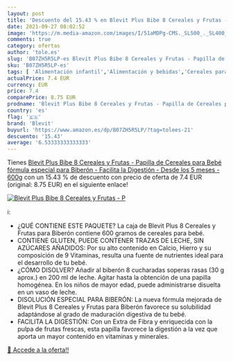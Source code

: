 ```yaml
---
layout: post
title: 'Descuento del 15.43 % en Blevit Plus Bibe 8 Cereales y Frutas - P'
date: 2021-09-27 08:02:52
image: 'https://m.media-amazon.com/images/I/51aMDPg-CMS._SL500_._SL400_.jpg'
comments: true
category: ofertas
author: 'tole.es'
slug: 'B07ZH5R5LP-es Blevit Plus Bibe 8 Cereales y Frutas - Papilla de Cereales...'
sku: 'B07ZH5R5LP-es'
tags: [ 'Alimentación infantil','Alimentación y bebidas','Cereales para bebé','Cereales y papillas para bebés','bebé','biberón','blevit', ]
actualPrice: 7.4 EUR
currency: EUR
price: 7.4
comparePrice: 8.75 EUR
prodname: 'Blevit Plus Bibe 8 Cereales y Frutas - Papilla de Cereales para Bebé fórmula especial para Biberón - Facilita la Digestión - Desde los 5 meses - 600g'
country: 'es'
flag: '🇪🇸'
brand: 'Blevit'
buyurl: 'https://www.amazon.es/dp/B07ZH5R5LP/?tag=tolees-21'
descuento: '15.43'
average: '6.53333333333333'
---
```


Tienes [Blevit Plus Bibe 8 Cereales y Frutas - Papilla de Cereales para Bebé fórmula especial para Biberón - Facilita la Digestión - Desde los 5 meses - 600g](https://www.amazon.es/dp/B07ZH5R5LP/?tag=tolees-21) con un 15.43 % de descuento con precio de oferta de 7.4 EUR (original: 8.75 EUR) en el siguiente enlace!

[![Blevit Plus Bibe 8 Cereales y Frutas - P](https://m.media-amazon.com/images/I/51aMDPg-CMS._SL500_._SL400_.jpg)](https://www.amazon.es/dp/B07ZH5R5LP/?tag=tolees-21)

ℹ️:

- ¿QUÉ CONTIENE ESTE PAQUETE? La caja de Blevit Plus 8 Cereales y Frutas para Biberón contiene 600 gramos de cereales para bebé.
- CONTIENE GLUTEN, PUEDE CONTENER TRAZAS DE LECHE, SIN AZÚCARES AÑADIDOS: Por su alto contenido en Calcio, Hierro y su composición de 9 Vitaminas, resulta una fuente de nutrientes ideal para el desarrollo de tu bebé.
- ¿CÓMO DISOLVER? Añadir al biberón 8 cucharadas soperas rasas (30 g aprox.) en 200 ml de leche. Agitar hasta la obtención de una papilla homogénea. En los niños de mayor edad, puede administrarse disuelta en un vaso de leche.
- DISOLUCIÓN ESPECIAL PARA BIBERÓN: La nueva fórmula mejorada de Blevit Plus 8 Cereales y Frutas para Biberón favorece su solubilidad adaptándose al grado de maduración digestiva de tu bebé.
- FACILITA LA DIGESTIÓN: Con un Extra de Fibra y enriquecida con la pulpa de frutas frescas, esta papilla favorece la digestión a la vez que aporta un mayor contenido en vitaminas y minerales.

[🛒 Accede a la oferta!!](https://www.amazon.es/dp/B07ZH5R5LP/?tag=tolees-21)
